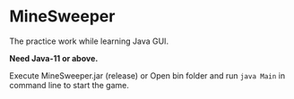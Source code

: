 # MineSweeper

The practice work while learning Java GUI.

**Need Java-11 or above.**

Execute MineSweeper.jar (release)   or   Open bin folder and run `java Main` in command line 
to start the game.
